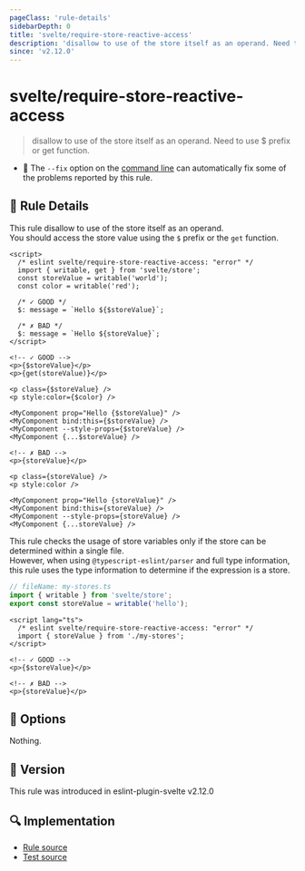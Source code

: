 ```yaml
---
pageClass: 'rule-details'
sidebarDepth: 0
title: 'svelte/require-store-reactive-access'
description: 'disallow to use of the store itself as an operand. Need to use $ prefix or get function.'
since: 'v2.12.0'
---
```


# svelte/require-store-reactive-access

> disallow to use of the store itself as an operand. Need to use $ prefix or get function.

- :wrench: The `--fix` option on the [command line](https://eslint.org/docs/user-guide/command-line-interface#fixing-problems) can automatically fix some of the problems reported by this rule.

## :book: Rule Details

This rule disallow to use of the store itself as an operand.  
You should access the store value using the `$` prefix or the `get` function.

<ESLintCodeBlock fix>

<!--eslint-skip-->

```svelte
<script>
  /* eslint svelte/require-store-reactive-access: "error" */
  import { writable, get } from 'svelte/store';
  const storeValue = writable('world');
  const color = writable('red');

  /* ✓ GOOD */
  $: message = `Hello ${$storeValue}`;

  /* ✗ BAD */
  $: message = `Hello ${storeValue}`;
</script>

<!-- ✓ GOOD -->
<p>{$storeValue}</p>
<p>{get(storeValue)}</p>

<p class={$storeValue} />
<p style:color={$color} />

<MyComponent prop="Hello {$storeValue}" />
<MyComponent bind:this={$storeValue} />
<MyComponent --style-props={$storeValue} />
<MyComponent {...$storeValue} />

<!-- ✗ BAD -->
<p>{storeValue}</p>

<p class={storeValue} />
<p style:color />

<MyComponent prop="Hello {storeValue}" />
<MyComponent bind:this={storeValue} />
<MyComponent --style-props={storeValue} />
<MyComponent {...storeValue} />
```

</ESLintCodeBlock>

This rule checks the usage of store variables only if the store can be determined within a single file.  
However, when using `@typescript-eslint/parser` and full type information, this rule uses the type information to determine if the expression is a store.

<!--eslint-skip-->

```ts
// fileName: my-stores.ts
import { writable } from 'svelte/store';
export const storeValue = writable('hello');
```

<!--eslint-skip-->

```svelte
<script lang="ts">
  /* eslint svelte/require-store-reactive-access: "error" */
  import { storeValue } from './my-stores';
</script>

<!-- ✓ GOOD -->
<p>{$storeValue}</p>

<!-- ✗ BAD -->
<p>{storeValue}</p>
```

## :wrench: Options

Nothing.

## :rocket: Version

This rule was introduced in eslint-plugin-svelte v2.12.0

## :mag: Implementation

- [Rule source](https://github.com/sveltejs/eslint-plugin-svelte/blob/main/src/rules/require-store-reactive-access.ts)
- [Test source](https://github.com/sveltejs/eslint-plugin-svelte/blob/main/tests/src/rules/require-store-reactive-access.ts)
